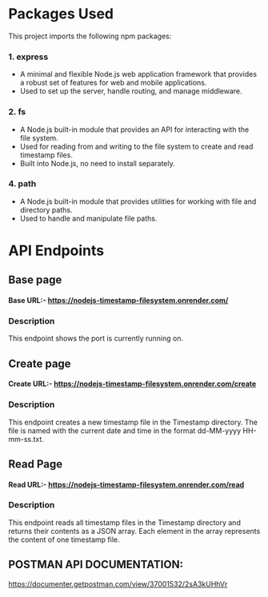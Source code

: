 # Packages Used
This project imports the following npm packages:
### 1. express
  * A minimal and flexible Node.js web application framework that provides a robust set of features for web and mobile applications.
  * Used to set up the server, handle routing, and manage middleware.
### 2. fs 
  * A Node.js built-in module that provides an API for interacting with the file system.
  * Used for reading from and writing to the file system to create and read timestamp files.
  * Built into Node.js, no need to install separately.
### 4. path
  * A Node.js built-in module that provides utilities for working with file and directory paths.
  * Used to handle and manipulate file paths.

# API Endpoints
## Base page
#### Base URL:-  https://nodejs-timestamp-filesystem.onrender.com/
### Description
This endpoint shows the port is currently running on.

## Create page
#### Create URL:- https://nodejs-timestamp-filesystem.onrender.com/create
### Description
This endpoint creates a new timestamp file in the Timestamp directory. 
The file is named with the current date and time in the format dd-MM-yyyy HH-mm-ss.txt.

## Read Page
#### Read URL:- https://nodejs-timestamp-filesystem.onrender.com/read
### Description
This endpoint reads all timestamp files in the Timestamp directory and returns their contents as a JSON array. 
Each element in the array represents the content of one timestamp file.

## POSTMAN API DOCUMENTATION: 
https://documenter.getpostman.com/view/37001532/2sA3kUHhVr
